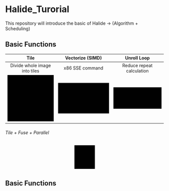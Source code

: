 # Halide_Turorial
This repository will introduce the basic of Halide -> (Algorithm + Scheduling)

## Basic Functions

Tile             |   Vectorize (SIMD) |  Unroll Loop
:-------------------------:|:-------------------------: |:-------------------------:
Divide whole image into tiles|   x86 SSE command |  Reduce repeat calculation
![](./figures/tile.gif?raw=true)  |  ![](./figures/vectorize.gif?raw=true) |  ![](./figures/unroll.gif?raw=true)



###### Tile + Fuse + Parallel
<div align="center"><img width="65" height="75" src="./figures/tile_parallel.gif"/></div>

## Basic Functions









